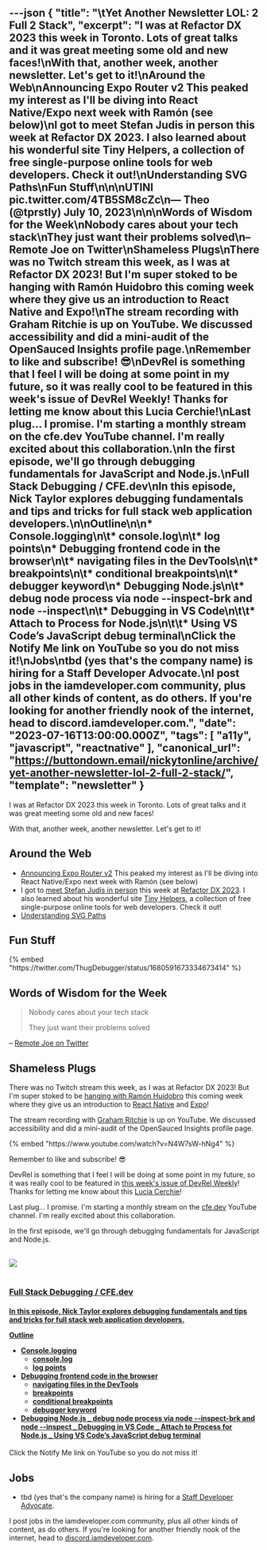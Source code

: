 ---json
{
  "title": "\tYet Another Newsletter LOL: 2 Full 2 Stack",
  "excerpt": "I was at Refactor DX 2023 this week in Toronto. Lots of great talks and it was great meeting some old and new faces!\nWith that, another week, another newsletter. Let's get to it!\nAround the Web\nAnnouncing Expo Router v2 This peaked my interest as I'll be diving into React Native/Expo next week with Ramón (see below)\nI got to meet Stefan Judis in person this week at Refactor DX 2023. I also learned about his wonderful site Tiny Helpers, a collection of free single-purpose online tools for web developers. Check it out!\nUnderstanding SVG Paths\nFun Stuff\n\n\nUTINI pic.twitter.com/4TB5SM8cZc\n— Theo (@tprstly) July 10, 2023\n\n\nWords of Wisdom for the Week\nNobody cares about your tech stack\nThey just want their problems solved\n– Remote Joe on Twitter\nShameless Plugs\nThere was no Twitch stream this week, as I was at Refactor DX 2023! But I'm super stoked to be hanging with Ramón Huidobro this coming week where they give us an introduction to React Native and Expo!\nThe stream recording with Graham Ritchie is up on YouTube. We discussed accessibility and did a mini-audit of the OpenSauced Insights profile page.\nRemember to like and subscribe! 😎\nDevRel is something that I feel I will be doing at some point in my future, so it was really cool to be featured in this week's issue of DevRel Weekly! Thanks for letting me know about this Lucia Cerchie!\nLast plug... I promise. I'm starting a monthly stream on the cfe.dev YouTube channel. I'm really excited about this collaboration.\nIn the first episode, we'll go through debugging fundamentals for JavaScript and Node.js.\nFull Stack Debugging / CFE.dev\nIn this episode, Nick Taylor explores debugging fundamentals and tips and tricks for full stack web application developers.\n\nOutline\n\n* Console.logging\n\t* console.log\n\t* log points\n* Debugging frontend code in the browser\n\t* navigating files in the DevTools\n\t* breakpoints\n\t* conditional breakpoints\n\t* debugger keyword\n* Debugging Node.js\n\t* debug node process via node --inspect-brk and node --inspect\n\t* Debugging in VS Code\n\t\t* Attach to Process for Node.js\n\t\t* Using VS Code’s JavaScript debug terminal\nClick the Notify Me link on YouTube so you do not miss it!\nJobs\ntbd (yes that's the company name) is hiring for a Staff Developer Advocate.\nI post jobs in the iamdeveloper.com community, plus all other kinds of content, as do others. If you're looking for another friendly nook of the internet, head to discord.iamdeveloper.com.",
  "date": "2023-07-16T13:00:00.000Z",
  "tags": [
    "a11y",
    "javascript",
    "reactnative"
  ],
  "canonical_url": "https://buttondown.email/nickytonline/archive/yet-another-newsletter-lol-2-full-2-stack/",
  "template": "newsletter"
}
---

<p>I was at Refactor DX 2023 this week in Toronto. Lots of great talks and it was great meeting some old and new faces!</p>
<p>With that, another week, another newsletter. Let's get to it!</p>
<h2>Around the Web</h2>
<ul>
<li><a href="https://blog.expo.dev/introducing-expo-router-v2-3850fd5c3ca1?utm_source=nickytonline&amp;utm_medium=email&amp;utm_campaign=yet-another-newsletter-lol-2-full-2-stack" target="_blank">Announcing Expo Router v2</a> This peaked my interest as I'll be diving into React Native/Expo next week with Ramón (see below)</li>
<li>I got to <a href="https://twitter.com/nickytonline/status/1679502195270598656?utm_source=nickytonline&amp;utm_medium=email&amp;utm_campaign=yet-another-newsletter-lol-2-full-2-stack" target="_blank">meet Stefan Judis in person</a> this week at <a href="https://refactorconf.com?utm_source=nickytonline&amp;utm_medium=email&amp;utm_campaign=yet-another-newsletter-lol-2-full-2-stack" target="_blank">Refactor DX 2023</a>. I also learned about his wonderful site <a href="https://tiny-helpers.dev/?utm_source=nickytonline&amp;utm_medium=email&amp;utm_campaign=yet-another-newsletter-lol-2-full-2-stack" target="_blank">Tiny Helpers</a>, a collection of free single-purpose online tools for web developers. Check it out!</li>
<li><a href="https://www.nan.fyi/svg-paths?utm_source=nickytonline&amp;utm_medium=email&amp;utm_campaign=yet-another-newsletter-lol-2-full-2-stack" target="_blank">Understanding SVG Paths</a></li>
</ul>
<h2>Fun Stuff</h2>
{% embed "https://twitter.com/ThugDebugger/status/1680591673334673414" %}
<h2>Words of Wisdom for the Week</h2>
<blockquote>
<p>Nobody cares about your tech stack</p>
<p>They just want their problems solved</p>
</blockquote>
<p>– <a href="https://twitter.com/remotejoeclark/status/1651242047095832580?utm_source=nickytonline&amp;utm_medium=email&amp;utm_campaign=yet-another-newsletter-lol-2-full-2-stack" target="_blank">Remote Joe on Twitter</a></p>
<h2>Shameless Plugs</h2>
<p>There was no Twitch stream this week, as I was at Refactor DX 2023! But I'm super stoked to be <a href="https://www.iamdeveloper.com/pages/stream-schedule/?utm_source=nickytonline&amp;utm_medium=email&amp;utm_campaign=yet-another-newsletter-lol-2-full-2-stack#ram-n-huidobro-an-introduction-to-react-native-and-expo" target="_blank">hanging with Ramón Huidobro</a> this coming week where they give us an introduction to <a href="https://reactnative.dev/?utm_source=nickytonline&amp;utm_medium=email&amp;utm_campaign=yet-another-newsletter-lol-2-full-2-stack" target="_blank">React Native</a> and <a href="https://expo.dev/?utm_source=nickytonline&amp;utm_medium=email&amp;utm_campaign=yet-another-newsletter-lol-2-full-2-stack" target="_blank">Expo</a>!</p>
<p>The stream recording with <a href="https://grahamthe.dev/?utm_source=nickytonline&amp;utm_medium=email&amp;utm_campaign=yet-another-newsletter-lol-2-full-2-stack" target="_blank">Graham Ritchie</a> is up on YouTube. We discussed accessibility and did a mini-audit of the OpenSauced Insights profile page.</p>{% embed "https://www.youtube.com/watch?v=N4W7sW-hNg4" %}
<p>Remember to like and subscribe! 😎</p>
<p>DevRel is something that I feel I will be doing at some point in my future, so it was really cool to be featured in <a href="https://devrelweekly.com/issues/227?utm_source=nickytonline&amp;utm_medium=email&amp;utm_campaign=yet-another-newsletter-lol-2-full-2-stack" target="_blank">this week's issue of DevRel Weekly</a>! Thanks for letting me know about this <a href="https://luciacerchie.dev/?utm_source=nickytonline&amp;utm_medium=email&amp;utm_campaign=yet-another-newsletter-lol-2-full-2-stack" target="_blank">Lucia Cerchie</a>!</p>
<p>Last plug... I promise. I'm starting a monthly stream on the <a href="https://cfe.dev?utm_source=nickytonline&amp;utm_medium=email&amp;utm_campaign=yet-another-newsletter-lol-2-full-2-stack" target="_blank">cfe.dev</a> YouTube channel. I'm really excited about this collaboration.</p>
<p>In the first episode, we'll go through debugging fundamentals for JavaScript and Node.js.</p>
<a href="https://cfe.dev/talkshows/2full2stack-july2023/?utm_source=nickytonline&amp;utm_medium=email&amp;utm_campaign=yet-another-newsletter-lol-2-full-2-stack">
    <div class="news-social-card">
      <br />
<div class="float-left">
            <img class="link-image" src="https://cfe.dev/img/banners/2full2stack-072023.png" />
        </div>
      <br />
<div class="float-left news-social-card-text">
            <h3 class="link-title" >Full Stack Debugging / CFE.dev</h3>
            <h4 class="link-description" >In this episode, Nick Taylor explores debugging fundamentals and tips and tricks for full stack web application developers.

<strong>Outline</strong>

- Console.logging
  - console.log
  - log points
- Debugging frontend code in the browser
  - navigating files in the DevTools
  - breakpoints
  - conditional breakpoints
  - debugger keyword
- Debugging Node.js
_ debug node process via node --inspect-brk and node --inspect
_ Debugging in VS Code
_ Attach to Process for Node.js
_ Using VS Code’s JavaScript debug terminal</h4>
</div>
</div>
</a><p>Click the Notify Me link on YouTube so you do not miss it!</p>
<h2>Jobs</h2>
<ul>
<li>tbd (yes that's the company name) is hiring for a <a href="https://jobs.smartrecruiters.com/ni/Square/d6a82029-93a4-46ce-9f6d-28b3591e1368-staff-developer-advocate?utm_source=nickytonline&amp;utm_medium=email&amp;utm_campaign=yet-another-newsletter-lol-2-full-2-stack" target="_blank">Staff Developer Advocate</a>.</li>
</ul>
<p>I post jobs in the iamdeveloper.com community, plus all other kinds of content, as do others. If you're looking for another friendly nook of the internet, head to <a href="https://discord.iamdeveloper.com?utm_source=nickytonline&amp;utm_medium=email&amp;utm_campaign=yet-another-newsletter-lol-2-full-2-stack" target="_blank">discord.iamdeveloper.com</a>.</p>
